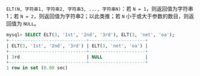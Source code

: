`ELT(N, 字符串1, 字符串2, 字符串3, ..., 字符串N)`：若 `N = 1`，则返回值为字符串1；若 `N = 2`，则返回值为字符串2；以此类推；若 `N` 小于或大于参数的数目，则返回值为 `NULL`。

```sql
mysql> SELECT ELT(3, '1st', '2nd', '3rd'), ELT(3, 'net', 'oa');
+-----------------------------+---------------------+
| ELT(3, '1st', '2nd', '3rd') | ELT(3, 'net', 'oa') |
+-----------------------------+---------------------+
| 3rd                         | NULL                |
+-----------------------------+---------------------+
1 row in set (0.00 sec)
```

